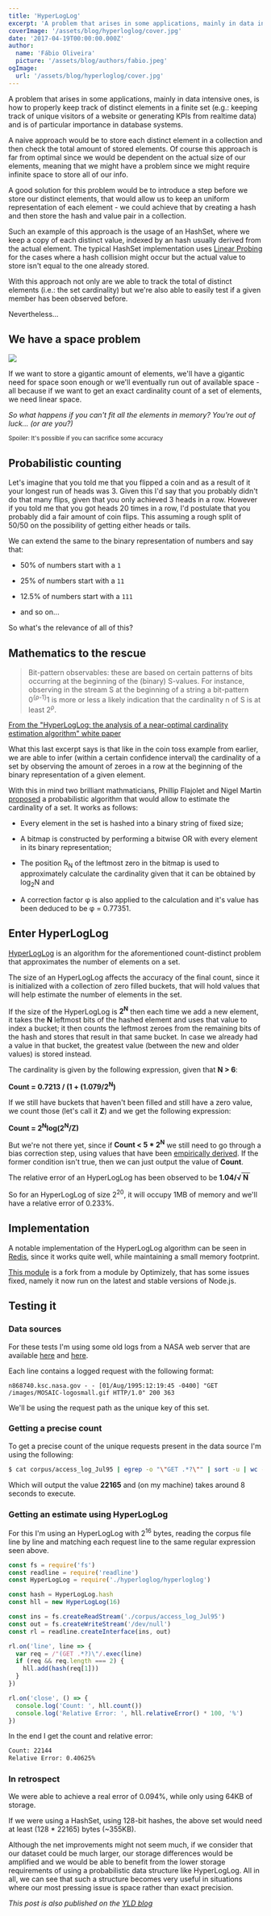 ```yaml
---
title: 'HyperLogLog'
excerpt: 'A problem that arises in some applications, mainly in data intensive ones, is how to properly keep track of distinct elements in a finite set and is of particular importance in database systems.'
coverImage: '/assets/blog/hyperloglog/cover.jpg'
date: '2017-04-19T00:00:00.000Z'
author:
  name: 'Fábio Oliveira'
  picture: '/assets/blog/authors/fabio.jpeg'
ogImage:
  url: '/assets/blog/hyperloglog/cover.jpg'
---
```

A problem that arises in some applications, mainly in data intensive ones, is how to properly keep track of distinct elements in a finite set (e.g.: keeping track of unique visitors of a website or generating KPIs from realtime data) and is of particular importance in database systems.

A naive approach would be to store each distinct element in a collection and then check the total amount of stored elements. Of course this approach is far from optimal since we would be dependent on the actual size of our elements, meaning that we might have a problem since we might require infinite space to store all of our info.

A good solution for this problem would be to introduce a step before we store our distinct elements, that would allow us to keep an uniform representation of each element - we could achieve that by creating a hash and then store the hash and value pair in a collection.

Such an example of this approach is the usage of an HashSet, where we keep a copy of each distinct value, indexed by an hash usually derived from the actual element.
The typical HashSet implementation uses [Linear Probing][1] for the cases where a hash collision might occur but the actual value to store isn't equal to the one already stored.

With this approach not only are we able to track the total of distinct elements (i.e.: the set cardinality) but we're also able to easily test if a given member has been observed before.

Nevertheless...

## We have a space problem

![](http://68.media.tumblr.com/tumblr_mbj1z8XQBI1rxdkjwo1_500.gif)

If we want to store a gigantic amount of elements, we'll have a gigantic need for space soon enough or we'll eventually run out of available space - all because if we want to get an exact cardinality count of a set of elements, we need linear space.

_So what happens if you can't fit all the elements in memory? You're out of luck... (or are you?)_

<sub>Spoiler: It's possible if you can sacrifice some accuracy</sub>

## Probabilistic counting

Let's imagine that you told me that you flipped a coin and as a result of it your longest run of heads was 3. Given this I'd say that you probably didn't do that many flips, given that you only achieved 3 heads in a row.
However if you told me that you got heads 20 times in a row, I'd postulate that you probably did a fair amount of coin flips. This assuming a rough split of 50/50 on the possibility of getting either heads or tails.

We can extend the same to the binary representation of numbers and say that:

* 50% of numbers start with a `1`

* 25% of numbers start with a `11`

* 12.5% of numbers start with a `111`

* and so on...


So what's the relevance of all of this?

## Mathematics to the rescue

<blockquote>
Bit-pattern observables: these are based on certain patterns of bits occurring at the beginning of the (binary) S-values. For instance, observing in the stream S at the beginning of a string a bit-pattern 0<sup>{&rho;-1}</sup>1 is more or less a likely indication that the cardinality n of S is at least 2<sup>&rho;</sup>.
</blockquote>

[From the "HyperLogLog: the analysis of a near-optimal
cardinality estimation algorithm" white paper][2]

What this last excerpt says is that like in the coin toss example from earlier, we are able to infer (within a certain confidence interval) the cardinality of a set by observing the amount of zeroes in a row at the beginning of the binary representation of a given element.

With this in mind two brilliant mathmaticians, Phillip Flajolet and Nigel Martin [proposed][3] a probabilistic algorithm that would allow to estimate the cardinality of a set. It works as follows:

- Every element in the set is hashed into a binary string of fixed size;

- A bitmap is constructed by performing a bitwise OR with every element in its binary representation;

- The position R<sub>N</sub> of the leftmost zero in the bitmap is used to approximately calculate the cardinality given that it can be obtained by log<sub>2</sub>N and

- A correction factor &phi; is also applied to the calculation and it's value has been deduced to be &phi; = 0.77351.

## Enter HyperLogLog

[HyperLogLog][2] is an algorithm for the aforementioned count-distinct problem that approximates the number of elements on a set.

The size of an HyperLogLog affects the accuracy of the final count, since it is initialized with a collection of zero filled buckets, that will hold values that will help estimate the number of elements in the set.

If the size of the HyperLogLog is **2<sup>N</sup>** then each time we add a new element, it takes the **N** leftmost bits of the  hashed element and uses that value to index a bucket; it then counts the leftmost zeroes from the remaining bits of the hash and stores that result in that same bucket.
In case we already had a value in that bucket, the greatest value (between the new and older values) is stored instead.

The cardinality is given by the following expression, given that **N > 6**:

**Count = 0.7213 / (1 + (1.079/2<sup>N</sup>)**

If we still have buckets that haven't been filled and still have a zero value, we count those (let's call it **Z**) and we get the following expression:

**Count = 2<sup>N</sup>log(2<sup>N</sup>/Z)**

But we're not there yet, since if **Count < 5 * 2<sup>N</sup>** we still need to go through a bias correction step, using values that have been [empirically derived][4]. If the former condition isn't true, then we can just output the value of **Count**.

The relative error of an HyperLogLog has been observed to be **1.04/&radic;<span style="text-decoration:overline;">&nbsp;N&nbsp;</span>**

So for an HyperLogLog of size 2<sup>20</sup>, it will occupy 1MB of memory and we'll have a relative error of 0.233%.

## Implementation

A notable implementation of the HyperLogLog algorithm can be seen in [Redis][5], since it works quite well, while maintaining a small memory footprint.

[This module][6] is a fork from a module by Optimizely, that has some issues fixed, namely it now run on the latest and stable versions of Node.js.

## Testing it

### Data sources

For these tests I'm using some old logs from a NASA web server that are available [here][1] and [here][2].

Each line contains a logged request with the following format:

```
n868740.ksc.nasa.gov - - [01/Aug/1995:12:19:45 -0400] "GET /images/MOSAIC-logosmall.gif HTTP/1.0" 200 363
```

We'll be using the request path as the unique key of this set.

### Getting a precise count

To get a precise count of the unique requests present in the data source I'm using the following:

```sh
$ cat corpus/access_log_Jul95 | egrep -o "\"GET .*?\"" | sort -u | wc -l
```

Which will output the value **22165** and (on my machine) takes around 8 seconds to execute.

### Getting an estimate using HyperLogLog

For this I'm using an HyperLogLog with 2<sup>16</sup> bytes, reading the corpus file line by line and matching each request line to the same regular expression seen above.

```javascript
const fs = require('fs')
const readline = require('readline')
const HyperLogLog = require('./hyperloglog/hyperloglog')

const hash = HyperLogLog.hash
const hll = new HyperLogLog(16)

const ins = fs.createReadStream('./corpus/access_log_Jul95')
const out = fs.createWriteStream('/dev/null')
const rl = readline.createInterface(ins, out)

rl.on('line', line => {
  var req = /"(GET .*?)\"/.exec(line)
  if (req && req.length === 2) {
    hll.add(hash(req[1]))
  }
})

rl.on('close', () => {
  console.log('Count: ', hll.count())
  console.log('Relative Error: ', hll.relativeError() * 100, '%')
})
```

In the end I get the count and relative error:

```sh
Count: 22144
Relative Error: 0.40625%
```

### In retrospect

We were able to achieve a real error of 0.094%, while only using 64KB of storage.

If we were using a HashSet, using 128-bit hashes, the above set would need at least (128 * 22165) bytes (~355KB).

Although the net improvements might not seem much, if we consider that our dataset could be much larger, our storage differences would be amplified and we would be able to benefit from the  lower storage requirements of using a probabilistic data structure like HyperLogLog. All in all, we can see that such a structure becomes very useful in situations where our most pressing issue is space rather than exact precision.

_This post is also published on the [YLD blog][9]_

[1]: http://www.cs.rmit.edu.au/online/blackboard/chapter/05/documents/contribute/chapter/05/linear-probing.html

[2]: http://algo.inria.fr/flajolet/Publications/FlFuGaMe07.pdf

[3]: http://algo.inria.fr/flajolet/Publications/FlMa85.pdf

[4]: http://static.googleusercontent.com/media/research.google.com/en/us/pubs/archive/40671.pdf

[5]: http://antirez.com/news/75

[6]: https://github.com/foliveira/hyperloglog

[7]: http://ita.ee.lbl.gov/html/contrib/NASA-HTTP.html

[8]: http://ita.ee.lbl.gov/html/contrib/Calgary-HTTP.html

[9]: https://www.yld.io/blog/hyperloglog-a-probabilistic-data-structure/
